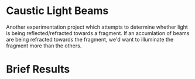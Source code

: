 # Caustic Light Beams

Another experimentation project which attempts to determine whether light is being reflected/refracted towards a fragment. If an accumlation of beams are being refracted towards the fragment, we'd want to illuminate the fragment more than the others.

# Brief Results

